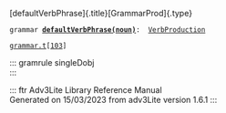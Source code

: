 [defaultVerbPhrase]{.title}[GrammarProd]{.type}

`grammar `**[`defaultVerbPhrase(noun)`](../object/defaultVerbPhrase(noun).html)**` :   `[`VerbProduction`](../object/VerbProduction.html)

[`grammar.t`](../file/grammar.t.html)`[`[`103`](../source/grammar.t.html#103)`]`

::: gramrule
singleDobj\
:::

::: ftr
Adv3Lite Library Reference Manual\
Generated on 15/03/2023 from adv3Lite version 1.6.1
:::
